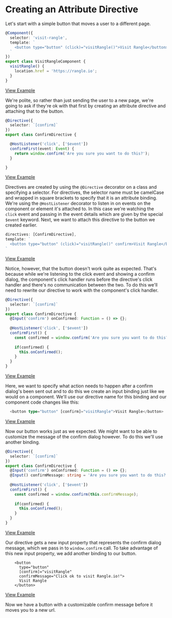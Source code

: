 # Creating an Attribute Directive

Let's start with a simple button that moves a user to a different page.

```typescript
@Component({
  selector: 'visit-rangle',
  template: `
    <button type="button" (click)="visitRangle()">Visit Rangle</button>
  `
})
export class VisitRangleComponent {
  visitRangle() {
    location.href = 'https://rangle.io';
  }
}
```

[View Example](https://plnkr.co/edit/DqYEKwpfYulw6abPB6Jx?p=preview)

We're polite, so rather than just sending the user to a new page, we're going to ask if they're ok with that first by creating an attribute directive and attaching that to the button.


```typescript
@Directive({
  selector: `[confirm]`
})
export class ConfirmDirective {

  @HostListener('click', ['$event'])
  confirmFirst(event: Event) {
    return window.confirm('Are you sure you want to do this?');
  }

}
```
[View Example](https://plnkr.co/edit/4VyJpBhIrSXBCK87inLU?p=preview)

Directives are created by using the `@Directive` decorator on a class and specifying a selector. For directives, the selector name must be camelCase and wrapped in square brackets to specify that it is an attribute binding. We're using the `@HostListener` decorator to listen in on events on the component or element it's attached to. In this case we're watching the `click` event and passing in the event details which are given by the special `$event` keyword. Next, we want to attach this directive to the button we created earlier.

```typescript
directives: [ConfirmDirective],
template: `
  <button type="button" (click)="visitRangle()" confirm>Visit Rangle</button>
`
```

[View Example](https://plnkr.co/edit/4VyJpBhIrSXBCK87inLU?p=preview)

Notice, however, that the button doesn't work quite as expected. That's because while we're listening to the click event and showing a confirm dialog, the component's click handler runs before the directive's click handler and there's no communication between the two. To do this we'll need to rewrite our directive to work with the component's click handler.

```typescript
@Directive({
  selector: `[confirm]`
})
export class ConfirmDirective {
  @Input('confirm') onConfirmed: Function = () => {};
  
  @HostListener('click', ['$event'])
  confirmFirst() {
    const confirmed = window.confirm('Are you sure you want to do this?');
    
    if(confirmed) {
      this.onConfirmed();
    }
  }
}
```
[View Example](https://plnkr.co/edit/ST97sVQ6ekufkRLy7u86?p=preview)

Here, we want to specify what action needs to happen after a confirm dialog's been sent out and to do this we create an input binding just like we would on a component. We'll use our directive name for this binding and our component code changes like this:

```typescript
  <button type="button" [confirm]="visitRangle">Visit Rangle</button>
```
[View Example](https://plnkr.co/edit/ST97sVQ6ekufkRLy7u86?p=preview)


Now our button works just as we expected. We might want to be able to customize the message of the confirm dialog however. To do this we'll use another binding.

```typescript
@Directive({
  selector: `[confirm]`
})
export class ConfirmDirective {
  @Input('confirm') onConfirmed: Function = () => {};
  @Input() confirmMessage: string = 'Are you sure you want to do this?';
  
  @HostListener('click', ['$event'])
  confirmFirst() {
    const confirmed = window.confirm(this.confirmMessage);
    
    if(confirmed) {
      this.onConfirmed();
    }
  }
}
```
[View Example](https://plnkr.co/edit/CSlDTcqeRUXh3I05uglK?p=preview)

Our directive gets a new input property that represents the confirm dialog message, which we pass in to `window.confirm` call. To take advantage of this new input property, we add another binding to our button.

```
    <button 
      type="button" 
      [confirm]="visitRangle" 
      confirmMessage="Click ok to visit Rangle.io!">
      Visit Rangle
    </button>
```

[View Example](https://plnkr.co/edit/CSlDTcqeRUXh3I05uglK?p=preview)

Now we have a button with a customizable confirm message before it moves you to a new url.